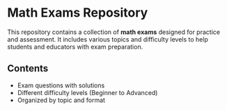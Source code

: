 # Math Exams Repository

This repository contains a collection of **math exams** designed for practice and assessment. It includes various topics and difficulty levels to help students and educators with exam preparation.

## Contents

- Exam questions with solutions
- Different difficulty levels (Beginner to Advanced)
- Organized by topic and format
